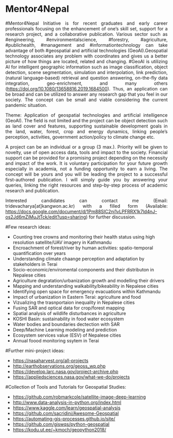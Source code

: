 # Mentor4Nepal

<div align="justify"> 

#Mentor4Nepal Initiative is for recent graduates and early career professionals focusing on the enhancement of one’s skill set, support for a research project, and a collaborative publication. Various sector such as #engineering, #environmentalscience, #forestry, #agriculture, #publichealth, #management and #informationtechnology can take advantage of both #geospatial and artificial technologies (GeoAI).Geospatial technology associates any problem with coordinates and gives us a better picture of how things are located, related and changing. #GeoAI is utilizing AI for intelligent geographic information such as image classification, object detection, scene segmentation, simulation and interpolation, link prediction, (natural language-based) retrieval and question answering, on-the-fly data integration, geo-enrichment, and many others (https://doi.org/10.1080/13658816.2019.1684500). Thus, an application can be broad and can be utilized to answer any research gap that you feel in our society. The concept can be small and viable considering the current pandemic situation.

Theme: Application of geospatial technologies and artificial intelligence (GeoAI). The field is not limited and the project can be object detection such as land cover and features, supporting sustainable development goals in the land, water, forest, crop and energy dynamics, linking people’s perception, activities, government action/policy to climate change etc.

A project can be an individual or a group (3 max.). Priority will be given to novelty, use of open access data, tools and impact to the society. Financial support can be provided for a promising project depending on the necessity and impact of the work. It is voluntary participation for your future growth especially in academia, not a funding opportunity to earn a living. The concept will be yours and you will be leading the project to a successful first-authored publication. I will simply guide you by answering your queries, linking the right resources and step-by-step process of academic research and publication.

Interested candidates can contact me (Email: tridevacharya[at]kangwon.ac.kr) with a filled form (Available: https://docs.google.com/document/d/1Pm88SIC2nj1vLPFRRX1k7ld4nJ-os2Jd6mZiMuJtTck/edit?usp=sharing) for further discussion.

</div>

#Few research ideas:
- Counting tree crowns and monitoring their health status using high resolution satellite/UAV imagery in Kathmandu </br>
- Encroachment of forest/river by human activities: spatio-temporal quantification over years </br>
- Understanding climate chaange perception and adaptation by stakeholders in Terai </br>
- Socio-economic/enviromental components and their distributon in Nepalese cities </br>
- Agriculture degratation/urbanization growth and modelling their drivers </br>
- Mapping and understanding walkability/bikeability in Nepalese cities </br>
- Identifying open space for emergency evacuations within Kathmandu </br>
- Impact of urbanization in Eastern Terai: agriculture and food </br>
- Vizualizing the trasnportaion inequality in Nepalese cities </br>
- Fusing SAR and optical data for crop/forest mapping </br>
- Spatial analysis of wildlife disturbances in agriculture </br>
- KOSHI Basin: sustainability in food water ecosystem </br>
- Water bodies and boundaries dectection with SAR </br>
- Deep/Machine Learning modeling and prediction </br>
- Ecosystem services value (ESV) of Nepalese cities </br>
- Annual foood monitoring ssytem in Terai </br>


#Further mini-project ideas:
- https://nasaharvest.org/all-projects
- http://earthobservations.org/geoss_wp.php 
- https://develop.larc.nasa.gov/project-archive.php
- https://appliedsciences.nasa.gov/what-we-do/projects


#Collection of Tools and Tutorials for Geospatial Studies:
- https://github.com/robmarkcole/satellite-image-deep-learning
- http://www.data-analysis-in-python.org/index.html
- https://www.kaggle.com/learn/geospatial-analysis
- https://github.com/sacridini/Awesome-Geospatial 
- https://automating-gis-processes.github.io/site/
- https://github.com/giswqs/python-geospatial
- https://kodu.ut.ee/~kmoch/geopython2018/
